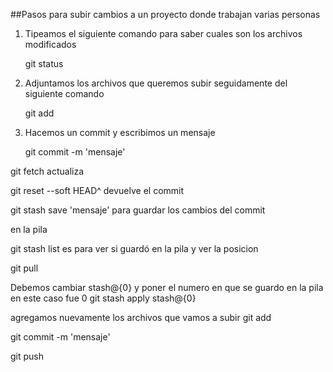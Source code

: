 ##Pasos para subir cambios a un proyecto donde trabajan varias personas

 
1. Tipeamos el siguiente comando para saber cuales son los archivos modificados
   
   git status
   
   
2. Adjuntamos los archivos que queremos subir seguidamente del siguiente comando

   git add 

 
3. Hacemos un commit y escribimos un mensaje

   git commit -m 'mensaje' 

 

git fetch actualiza

 

git reset --soft HEAD^ devuelve el commit

 

git stash save 'mensaje' para guardar los cambios del commit

en la pila

 

git stash list     es para ver si guardó en la pila y ver la posicion

 

git pull

 
Debemos cambiar stash@{0} y poner el numero en que se guardo en la pila en este caso fue 0
git stash apply stash@{0} 


agregamos nuevamente los archivos que vamos a subir
git add
 

git commit -m 'mensaje'

 

git push

